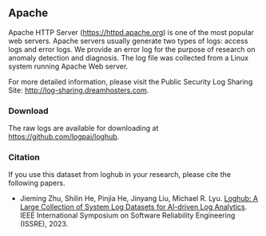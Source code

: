 ## Apache
Apache HTTP Server (https://httpd.apache.org) is one of the most popular web servers. Apache servers usually generate two types of logs: access logs and error logs. We provide an error log for the purpose of research on anomaly detection and diagnosis. The log file was collected from a Linux system running Apache Web server.

For more detailed information, please visit the Public Security Log Sharing Site: http://log-sharing.dreamhosters.com.

### Download
The raw logs are available for downloading at https://github.com/logpai/loghub.

### Citation
If you use this dataset from loghub in your research, please cite the following papers.
+ Jieming Zhu, Shilin He, Pinjia He, Jinyang Liu, Michael R. Lyu. [Loghub: A Large Collection of System Log Datasets for AI-driven Log Analytics](https://arxiv.org/abs/2008.06448). IEEE International Symposium on Software Reliability Engineering (ISSRE), 2023.
